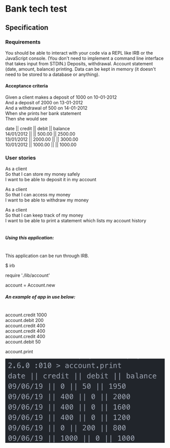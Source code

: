 # Bank tech test

## Specification

### Requirements
You should be able to interact with your code via a REPL like IRB or the JavaScript console. (You don't need to implement a command line interface that takes input from STDIN.)
Deposits, withdrawal.
Account statement (date, amount, balance) printing.
Data can be kept in memory (it doesn't need to be stored to a database or anything).

#### Acceptance criteria

Given a client makes a deposit of 1000 on 10-01-2012<br>
And a deposit of 2000 on 13-01-2012<br>
And a withdrawal of 500 on 14-01-2012<br>
When she prints her bank statement<br>
Then she would see

date || credit || debit || balance<br>
14/01/2012 || || 500.00 || 2500.00<br>
13/01/2012 || 2000.00 || || 3000.00<br>
10/01/2012 || 1000.00 || || 1000.00

### User stories

As a client<br>
So that I can store my money safely<br>
I want to be able to deposit it in my account

As a client<br>
So that I can access my money<br>
I want to be able to withdraw my money

As a client<br>
So that I can keep track of my money<br>
I want to be able to print a statement which lists my account history
<br>
<br>

##### Using this application:
<br>
This application can be run through IRB.

$ irb

require './lib/account'

account = Account.new

##### An example of app in use below:
<br>
account.credit 1000<br>
account.debit 200<br>
account.credit 400<br>
account.credit 400<br>
account.credit 400<br>
account.debit 50

account.print

<img src="screenshots/screenshot.png"/>

